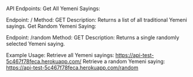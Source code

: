 API Endpoints:
Get All Yemeni Sayings:

Endpoint: /
Method: GET
Description: Returns a list of all traditional Yemeni sayings.
Get Random Yemeni Saying:

Endpoint: /random
Method: GET
Description: Returns a single randomly selected Yemeni saying.

Example Usage:
Retrieve all Yemeni sayings: https://api-test-5c467f78feca.herokuapp.com/
Retrieve a random Yemeni saying: https://api-test-5c467f78feca.herokuapp.com/random
